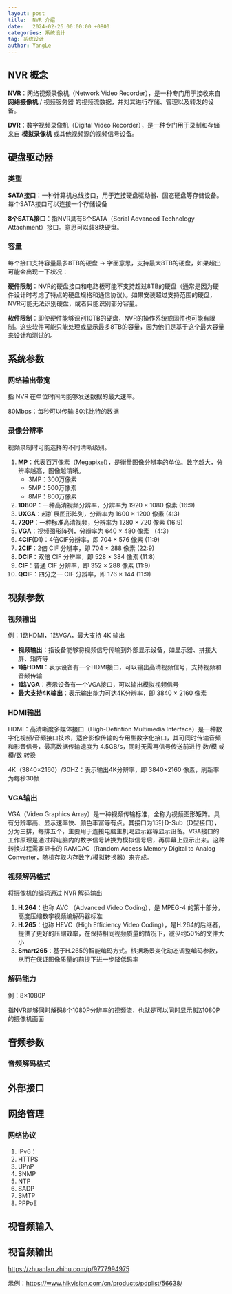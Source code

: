 ```yaml
---
layout: post
title:  NVR 介绍
date:   2024-02-26 00:00:00 +0800
categories: 系统设计
tag: 系统设计
author: YangLe
---
```




## NVR 概念

**NVR**：网络视频录像机（Network Video Recorder），是一种专门用于接收来自 **网络摄像机** / 视频服务器 的视频流数据，并对其进行存储、管理以及转发的设备。

**DVR**：数字视频录像机（Digital Video Recorder），是一种专门用于录制和存储来自 **模拟录像机** 或其他视频源的视频信号设备。



## 硬盘驱动器

### 类型

**SATA接口**：一种计算机总线接口，用于连接硬盘驱动器、固态硬盘等存储设备。每个SATA接口可以连接一个存储设备

**8个SATA接口**：指NVR具有8个SATA（Serial Advanced Technology Attachment）接口。意思可以装8块硬盘。

### 容量

每个接口支持容量最多8TB的硬盘 -> 字面意思，支持最大8TB的硬盘，如果超出可能会出现一下状况：

**硬件限制**：NVR的硬盘接口和电路板可能不支持超过8TB的硬盘（通常是因为硬件设计时考虑了特点的硬盘规格和通信协议）。如果安装超过支持范围的硬盘，NVR可能无法识别硬盘，或者只能识别部分容量。

**软件限制**：即使硬件能够识别10TB的硬盘，NVR的操作系统或固件也可能有限制。这些软件可能只能处理或显示最多8TB的容量，因为他们是基于这个最大容量来设计和测试的。



## 系统参数

### 网络输出带宽

指 NVR 在单位时间内能够发送数据的最大速率。

80Mbps：每秒可以传输 80兆比特的数据

### 录像分辨率

视频录制时可能选择的不同清晰级别。

1. **MP**：代表百万像素（Megapixel），是衡量图像分辨率的单位。数字越大，分辨率越高，图像越清晰。
   - 3MP：300万像素
   - 5MP：500万像素
   - 8MP：800万像素
2. **1080P**：一种高清视频分辨率，分辨率为 1920 × 1080 像素  (16:9)
3. **UXGA**：超扩展图形阵列，分辨率为 1600 × 1200 像素 (4:3)
4. **720P**：一种标准高清视频，分辨率为 1280 × 720 像素 (16:9)
5. **VGA**：视频图形阵列，分辨率为 640 × 480 像素 （4:3）
6. **4CIF**(D1)：4倍CIF分辨率，即 704 × 576 像素 (11:9)
7. **2CIF**：2倍 CIF 分辨率，即 704 × 288 像素 (22:9)
8. **DCIF**：双倍 CIF 分辨率，即 528 × 384 像素 (11:8)
9. **CIF**：普通 CIF 分辨率，即 352 × 288 像素 (11:9)
10. **QCIF**：四分之一 CIF 分辨率，即 176 × 144 (11:9)



## 视频参数

### 视频输出

例：1路HDMI，1路VGA，最大支持 4K 输出

- **视频输出**：指设备能够将视频信号传输到外部显示设备，如显示器、拼接大屏、矩阵等
- **1路HDMI**：表示设备有一个HDMI接口，可以输出高清视频信号，支持视频和音频传输
- **1路VGA**：表示设备有一个VGA接口，可以输出模拟视频信号
- **最大支持4K输出**：表示输出能力可达4K分辨率，即 3840 × 2160 像素

### HDMI输出

HDMI：高清晰度多媒体接口（High-Defintion Multimedia Interface）是一种数字化视频/音频接口技术，适合影像传输的专用型数字化接口，其可同时传输音频和影音信号，最高数据传输速度为 4.5GB/s，同时无需再信号传送前进行 数/模 或 模/数 转换

4K（3840×2160）/30HZ：表示输出4K分辨率，即 3840×2160 像素，刷新率为每秒30帧

### VGA输出

VGA（Video Graphics Array）是一种视频传输标准，全称为视频图形矩阵。具有分辨率高、显示速率快、颜色丰富等有点。其接口为15针D-Sub（D型接口），分为三排，每排五个，主要用于连接电脑主机喝显示器等显示设备。VGA接口的工作原理是通过将电脑内的数字信号转换为模拟信号后，再屏幕上显示出来。这种转换过程需要显卡的 RAMDAC（Random Access Memory Digital to Analog Converter，随机存取内存数字/模拟转换器）来完成。

### 视频解码格式

将摄像机的编码通过 NVR 解码输出

1. **H.264**：也称 AVC （Advanced Video Coding），是 MPEG-4 的第十部分，高度压缩数字视频编解码器标准
2. **H.265**：也称 HEVC（High Efficiency Video Coding），是H.264的后继者，提供了更好的压缩效率，在保持相同视频质量的情况下，减少约50%的文件大小
3. **Smart265**：基于H.265的智能编码方式。根据场景变化动态调整编码参数，从而在保证图像质量的前提下进一步降低码率

### 解码能力

例：8×1080P 

指NVR能够同时解码8个1080P分辨率的视频流，也就是可以同时显示8路1080P的摄像机画面



## 音频参数

### 音频解码格式



## 外部接口



## 网络管理

### 网络协议

1. IPv6：
2. HTTPS
3. UPnP
4. SNMP
5. NTP
6. SADP
7. SMTP
8. PPPoE



## 视音频输入



## 视音频输出



https://zhuanlan.zhihu.com/p/9777994975

示例：https://www.hikvision.com/cn/products/pdplist/56638/
